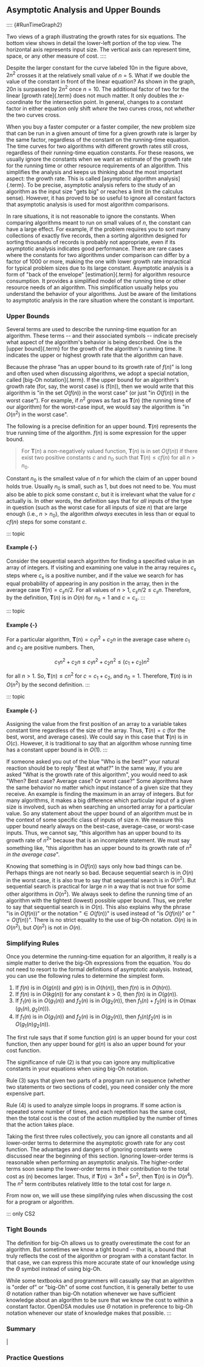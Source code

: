 
## Asymptotic Analysis and Upper Bounds

:::: {#RunTimeGraph2}
<inlineav id="GrowthRatesCON" src="AlgAnal/GrowthRatesCON.js" script="DataStructures/Plot.js" name="DataStructures/Plot.js AlgAnal/GrowthRatesCON" links="AlgAnal/GrowthRatesCON.css" static/>

<inlineav id="GrowthRatesZoomCON" src="AlgAnal/GrowthRatesZoomCON.js" script="DataStructures/Plot.js" name="DataStructures/Plot.js AlgAnal/GrowthRatesZoomCON" links="AlgAnal/GrowthRatesZoomCON.css" static/>

Two views of a graph illustrating the growth rates for six equations.
The bottom view shows in detail the lower-left portion of the top view.
The horizontal axis represents input size. The vertical axis can
represent time, space, or any other measure of cost.
::::

Despite the larger constant for the curve labeled $10 n$ in the figure
above, $2 n^2$ crosses it at the relatively small value of $n = 5$. What
if we double the value of the constant in front of the linear equation?
As shown in the graph, $20 n$ is surpassed by $2 n^2$ once $n = 10$. The
additional factor of two for the linear [growth rate]{.term} does not much matter. It only doubles the $x$-coordinate
for the intersection point. In general, changes to a constant factor in
either equation only shift *where* the two curves cross, not *whether*
the two curves cross.

When you buy a faster computer or a faster compiler, the new problem
size that can be run in a given amount of time for a given growth rate
is larger by the same factor, regardless of the constant on the
running-time equation. The time curves for two algorithms with different
growth rates still cross, regardless of their running-time equation
constants. For these reasons, we usually ignore the constants when we
want an estimate of the growth rate for the running time or other
resource requirements of an algorithm. This simplifies the analysis and
keeps us thinking about the most important aspect: the growth rate. This
is called [asymptotic algorithm analysis]{.term}. To be precise, asymptotic analysis refers to the study of
an algorithm as the input size "gets big" or reaches a limit (in the
calculus sense). However, it has proved to be so useful to ignore all
constant factors that asymptotic analysis is used for most algorithm
comparisons.

In rare situations, it is not reasonable to ignore the constants. When
comparing algorithms meant to run on small values of $n$, the constant
can have a large effect. For example, if the problem requires you to
sort many collections of exactly five records, then a sorting algorithm
designed for sorting thousands of records is probably not appropriate,
even if its asymptotic analysis indicates good performance. There are
rare cases where the constants for two algorithms under comparison can
differ by a factor of 1000 or more, making the one with lower growth
rate impractical for typical problem sizes due to its large constant.
Asymptotic analysis is a form of "back of the envelope"
[estimation]{.term} for
algorithm resource consumption. It provides a simplified model of the
running time or other resource needs of an algorithm. This
simplification usually helps you understand the behavior of your
algorithms. Just be aware of the limitations to asymptotic analysis in
the rare situation where the constant is important.

### Upper Bounds

Several terms are used to describe the running-time equation for an
algorithm. These terms -- and their associated symbols -- indicate
precisely what aspect of the algorithm's behavior is being described.
One is the [upper bound]{.term} for the growth
of the algorithm's running time. It indicates the upper or highest
growth rate that the algorithm can have.

Because the phrase "has an upper bound to its growth rate of $f(n)$"
is long and often used when discussing algorithms, we adopt a special
notation, called [big-Oh notation]{.term}. If
the upper bound for an algorithm's growth rate (for, say, the worst
case) is (f(n)), then we would write that this algorithm is "in the set
$O(f(n))$ in the worst case" (or just "in $O(f(n))$ in the worst
case"). For example, if $n^2$ grows as fast as $\mathbf{T}(n)$ (the
running time of our algorithm) for the worst-case input, we would say
the algorithm is "in $O(n^2)$ in the worst case".

The following is a precise definition for an upper bound.
$\mathbf{T}(n)$ represents the true running time of the algorithm.
$f(n)$ is some expression for the upper bound.

> For $\mathbf{T}(n)$ a non-negatively valued function, $\mathbf{T}(n)$
> is in set $O(f(n))$ if there exist two positive constants $c$ and
> $n_0$ such that $\mathbf{T}(n) \leq cf(n)$ for all $n > n_0$.

Constant $n_0$ is the smallest value of $n$ for which the claim of an
upper bound holds true. Usually $n_0$ is small, such as 1, but does not
need to be. You must also be able to pick some constant $c$, but it is
irrelevant what the value for $c$ actually is. In other words, the
definition says that for *all* inputs of the type in question (such as
the worst case for all inputs of size $n$) that are large enough (i.e.,
$n > n_0$), the algorithm *always* executes in less than or equal to
$cf(n)$ steps for some constant $c$.

::: topic
#### Example {-}

Consider the sequential search algorithm for finding a specified value
in an array of integers. If visiting and examining one value in the
array requires $c_s$ steps where $c_s$ is a positive number, and if the
value we search for has equal probability of appearing in any position
in the array, then in the average case $\mathbf{T}(n) = c_s n/2$. For
all values of $n > 1$, $c_s n/2 \leq c_s n$. Therefore, by the
definition, $\mathbf{T}(n)$ is in $O(n)$ for $n_0 = 1$ and $c = c_s$.
:::

::: topic
#### Example {-}

For a particular algorithm, $\mathbf{T}(n) = c_1 n^2 + c_2 n$ in the
average case where $c_1$ and $c_2$ are positive numbers. Then,

$$
c_1 n^2 + c_2 n \leq c_1 n^2 + c_2 n^2 \leq (c_1 + c_2)n^2
$$

for all $n > 1$. So, $\mathbf{T}(n) \leq c n^2$ for $c = c_1 + c_2$, and
$n_0 = 1$. Therefore, $\mathbf{T}(n)$ is in $O(n^2)$ by the second
definition.
:::

::: topic
#### Example {-}

Assigning the value from the first position of an array to a variable
takes constant time regardless of the size of the array. Thus,
$\mathbf{T}(n) = c$ (for the best, worst, and average cases). We could
say in this case that $\mathbf{T}(n)$ is in $O(c)$. However, it is
traditional to say that an algorithm whose running time has a constant
upper bound is in $O(1)$.
:::

If someone asked you out of the blue "Who is the best?" your natural
reaction should be to reply "Best at what?" In the same way, if you
are asked "What is the growth rate of this algorithm", you would need
to ask "When? Best case? Average case? Or worst case?" Some algorithms
have the same behavior no matter which input instance of a given size
that they receive. An example is finding the maximum in an array of
integers. But for many algorithms, it makes a big difference which
particular input of a given size is involved, such as when searching an
unsorted array for a particular value. So any statement about the upper
bound of an algorithm must be in the context of some specific class of
inputs of size $n$. We measure this upper bound nearly always on the
best-case, average-case, or worst-case inputs. Thus, we cannot say,
"this algorithm has an upper bound to its growth rate of $n^2$"
because that is an incomplete statement. We must say something like,
"this algorithm has an upper bound to its growth rate of $n^2$ *in the
average case*".

Knowing that something is in $O(f(n))$ says only how bad things can be.
Perhaps things are not nearly so bad. Because sequential search is in
$O(n)$ in the worst case, it is also true to say that sequential search
is in $O(n^2)$. But sequential search is practical for large $n$ in a
way that is not true for some other algorithms in $O(n^2)$. We always
seek to define the running time of an algorithm with the tightest
(lowest) possible upper bound. Thus, we prefer to say that sequential
search is in $O(n)$. This also explains why the phrase "is in
$O(f(n))$" or the notation "$\in O(f(n))$" is used instead of "is
$O(f(n))$" or "$= O(f(n))$". There is no strict equality to the use
of big-Oh notation. $O(n)$ is in $O(n^2)$, but $O(n^2)$ is not in
$O(n)$.

### Simplifying Rules

Once you determine the running-time equation for an algorithm, it really
is a simple matter to derive the big-Oh expressions from the equation.
You do not need to resort to the formal definitions of asymptotic
analysis. Instead, you can use the following rules to determine the
simplest form.

1.  If $f(n)$ is in $O(g(n))$ and $g(n)$ is in $O(h(n))$, then $f(n)$ is
    in $O(h(n))$.
2.  If $f(n)$ is in $O(k g(n))$ for any constant $k > 0$, then $f(n)$ is
    in $O(g(n))$.
3.  If $f_1(n)$ is in $O(g_1(n))$ and $f_2(n)$ is in $O(g_2(n))$, then
    $f_1(n) + f_2(n)$ is in $O(\max(g_1(n), g_2(n)))$.
4.  If $f_1(n)$ is in $O(g_1(n))$ and $f_2(n)$ is in $O(g_2(n))$, then
    $f_1(n) f_2(n)$ is in $O(g_1(n) g_2(n))$.

The first rule says that if some function $g(n)$ is an upper bound for
your cost function, then any upper bound for $g(n)$ is also an upper
bound for your cost function.

The significance of rule (2) is that you can ignore any multiplicative
constants in your equations when using big-Oh notation.

Rule (3) says that given two parts of a program run in sequence (whether
two statements or two sections of code), you need consider only the more
expensive part.

Rule (4) is used to analyze simple loops in programs. If some action is
repeated some number of times, and each repetition has the same cost,
then the total cost is the cost of the action multiplied by the number
of times that the action takes place.

Taking the first three rules collectively, you can ignore all constants
and all lower-order terms to determine the asymptotic growth rate for
any cost function. The advantages and dangers of ignoring constants were
discussed near the beginning of this section. Ignoring lower-order terms
is reasonable when performing an asymptotic analysis. The higher-order
terms soon swamp the lower-order terms in their contribution to the
total cost as (n) becomes larger. Thus, if
$\mathbf{T}(n) = 3 n^4 + 5 n^2$, then $\mathbf{T}(n)$ is in $O(n^4)$.
The $n^2$ term contributes relatively little to the total cost for large
$n$.

From now on, we will use these simplifying rules when discussing the
cost for a program or algorithm.

::: only
CS2

### Tight Bounds

The definition for big-Oh allows us to greatly overestimate the cost for
an algorithm. But sometimes we know a tight bound -- that is, a bound
that truly reflects the cost of the algorithm or program with a constant
factor. In that case, we can express this more accurate state of our
knowledge using the $\Theta$ symbol instead of using big-Oh.

While some textbooks and programmers will casually say that an algorithm
is "order of" or "big-Oh" of some cost function, it is generally
better to use $\Theta$ notation rather than big-Oh notation whenever we
have sufficient knowledge about an algorithm to be sure that we know the
cost to within a constant factor. OpenDSA modules use $\Theta$ notation
in preference to big-Oh notation whenever our state of knowledge makes
that possible.
:::

### Summary

<inlineav id="UpperBoundCON" src="AlgAnal/UpperBoundCON.js" name="Upper Bounds visualization" links="AlgAnal/UpperBoundCON.css"/>

| 

<inlineav id="SimpleCostsCON" src="AlgAnal/SimpleCostsCON.js" name="AlgAnal/SimpleCostsCON" links="AlgAnal/SimpleCostsCON.css"/>

### Practice Questions

<avembed id="UpperBoundsSumm" src="AlgAnal/UpperBoundsSumm.html" type="ka" name="Asymptotic Analysis and Upper Bounds Exercise"/>
